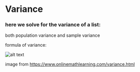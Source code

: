# Variance

### here we solve for the variance of a list:

both population variance and sample variance

formula of variance:

![alt text](https://www.onlinemathlearning.com/image-files/population-variance.png)


image from https://www.onlinemathlearning.com/variance.html


